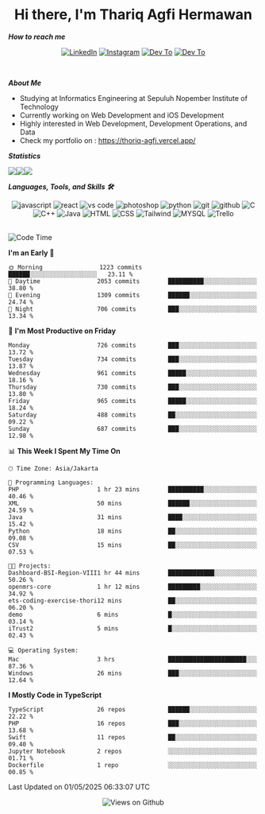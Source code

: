 <div align="center">
  <h1>Hi there, I'm Thariq Agfi Hermawan</h1>
</div>


***How to reach me***
<p align='center'>
   <a href="https://www.linkedin.com/in/thariqagfihermawan" target="_blank"><img src="https://img.shields.io/badge/LinkedIn-0077B5?style=for-the-badge&logo=linkedin&logoColor=white" alt="LinkedIn"></a>
   <a href="https://www.instagram.com/thoriqagfi" target="_blank"><img src="https://img.shields.io/badge/Instagram-E4405F?style=for-the-badge&logo=instagram&logoColor=white" alt="Instagram"></a>
   <a href="https://medium.com/@thoriq.aghfi60" target="_blank"><img src="https://img.shields.io/badge/Medium-12100E?style=for-the-badge&logo=medium&logoColor=white" alt="Dev To"></a>
   <a href="https://linktr.ee/thoriqagfi" target="_blank"><img src="https://img.shields.io/badge/linktree-1de9b6?style=for-the-badge&logo=linktree&logoColor=white" alt="Dev To"></a>
</p>

<br>

***About Me***
- Studying at Informatics Engineering at Sepuluh Nopember Institute of Technology
- Currently working on Web Development and iOS Development
- Highly interested in Web Development, Development Operations, and Data
- Check my portfolio on : https://thoriq-agfi.vercel.app/

***Statistics***

<!-- [![GitHub Streak](http://github-readme-streak-stats.herokuapp.com?user=thoriqagfi&theme=dark)](https://git.io/streak-stats) -->

<div align="center">
  <div style="display: flex;">
    <img src="http://github-readme-streak-stats.herokuapp.com?user=thoriqagfi&theme=chartreuse-dark"/>
    <img src="https://github-readme-stats.vercel.app/api/top-langs/?username=thoriqagfi&layout=compact&&theme=chartreuse-dark&langs_count=8)](https://github.com/thoriqagfi"/>
    <img src="https://github-readme-stats.vercel.app/api?username=thoriqagfi&show_icons=true&theme=chartreuse-dark"/>
  </div>
</div>

<!-- [![Top Langs](https://github-readme-stats.vercel.app/api/top-langs/?username=thoriqagfi&layout=compact&&theme=chartreuse-dark&langs_count=8)](https://github.com/thoriqagfi)
< ![Agfi's GitHub stats](https://github-readme-stats.vercel.app/api?username=thoriqagfi&show_icons=true&theme=chartreuse-dark) -->

***Languages, Tools, and Skills 🛠***

  <div align="center">
    <img src="https://img.shields.io/badge/JavaScript-F7DF1E?style=for-the-badge&logo=javascript&logoColor=black" alt="javascript" />
    <img src="https://img.shields.io/badge/React-61DAFB?style=for-the-badge&logo=react&logoColor=black" alt="react" />
    <img src="https://img.shields.io/badge/vs%20code-007ACC?style=for-the-badge&logo=visual%20studio%20code&logoColor=white" alt="vs code" />
    <img src="https://img.shields.io/badge/adobe%20photoshop-31A8FF?style=for-the-badge&logo=adobe%20photoshop&logoColor=white" alt="photoshop" />
    <img src="https://img.shields.io/badge/python-3776AB?style=for-the-badge&logo=python&logoColor=white" alt="python" />
    <img src="https://img.shields.io/badge/Git-F05032?style=for-the-badge&logo=git&logoColor=white" alt="git" />
    <img src="https://img.shields.io/badge/GitHub-100000?style=for-the-badge&logo=github&logoColor=white" alt="github" />
    <img src="https://img.shields.io/badge/c-%2300599C.svg?style=for-the-badge&logo=c&logoColor=white" alt="C" />
    <img src="https://img.shields.io/badge/c++-%2300599C.svg?style=for-the-badge&logo=c%2B%2B&logoColor=white" alt="C++" />
    <img src="https://img.shields.io/badge/Java-ED8B00?style=for-the-badge&logo=java&logoColor=white" alt="Java"/>
    <img src="https://img.shields.io/badge/HTML5-E34F26?style=for-the-badge&logo=html5&logoColor=white" alt="HTML" />
    <img src="https://img.shields.io/badge/CSS-239120?&style=for-the-badge&logo=css3&logoColor=white" alt ="CSS" />
    <img src="https://img.shields.io/badge/tailwindcss-%2338B2AC.svg?style=for-the-badge&logo=tailwind-css&logoColor=white" alt="Tailwind" />
    <img src="https://img.shields.io/badge/MySQL-00000F?style=for-the-badge&logo=mysql&logoColor=white" alt="MYSQL" />
    <img src="https://img.shields.io/badge/Trello-%23026AA7.svg?style=for-the-badge&logo=Trello&logoColor=white" alt="Trello" />
  </div><br>

<!--START_SECTION:waka-->
![Code Time](http://img.shields.io/badge/Code%20Time-1%2C074%20hrs%2047%20mins-blue)

**I'm an Early 🐤** 

```text
🌞 Morning                1223 commits        ██████░░░░░░░░░░░░░░░░░░░   23.11 % 
🌆 Daytime                2053 commits        ██████████░░░░░░░░░░░░░░░   38.80 % 
🌃 Evening                1309 commits        ██████░░░░░░░░░░░░░░░░░░░   24.74 % 
🌙 Night                  706 commits         ███░░░░░░░░░░░░░░░░░░░░░░   13.34 % 
```
📅 **I'm Most Productive on Friday** 

```text
Monday                   726 commits         ███░░░░░░░░░░░░░░░░░░░░░░   13.72 % 
Tuesday                  734 commits         ███░░░░░░░░░░░░░░░░░░░░░░   13.87 % 
Wednesday                961 commits         █████░░░░░░░░░░░░░░░░░░░░   18.16 % 
Thursday                 730 commits         ███░░░░░░░░░░░░░░░░░░░░░░   13.80 % 
Friday                   965 commits         █████░░░░░░░░░░░░░░░░░░░░   18.24 % 
Saturday                 488 commits         ██░░░░░░░░░░░░░░░░░░░░░░░   09.22 % 
Sunday                   687 commits         ███░░░░░░░░░░░░░░░░░░░░░░   12.98 % 
```


📊 **This Week I Spent My Time On** 

```text
🕑︎ Time Zone: Asia/Jakarta

💬 Programming Languages: 
PHP                      1 hr 23 mins        ██████████░░░░░░░░░░░░░░░   40.46 % 
XML                      50 mins             ██████░░░░░░░░░░░░░░░░░░░   24.59 % 
Java                     31 mins             ████░░░░░░░░░░░░░░░░░░░░░   15.42 % 
Python                   18 mins             ██░░░░░░░░░░░░░░░░░░░░░░░   09.08 % 
CSV                      15 mins             ██░░░░░░░░░░░░░░░░░░░░░░░   07.53 % 

🐱‍💻 Projects: 
Dashboard-BSI-Region-VIII1 hr 44 mins        █████████████░░░░░░░░░░░░   50.26 % 
openmrs-core             1 hr 12 mins        █████████░░░░░░░░░░░░░░░░   34.92 % 
ets-coding-exercise-thori12 mins             ██░░░░░░░░░░░░░░░░░░░░░░░   06.20 % 
demo                     6 mins              █░░░░░░░░░░░░░░░░░░░░░░░░   03.14 % 
iTrust2                  5 mins              █░░░░░░░░░░░░░░░░░░░░░░░░   02.43 % 

💻 Operating System: 
Mac                      3 hrs               ██████████████████████░░░   87.36 % 
Windows                  26 mins             ███░░░░░░░░░░░░░░░░░░░░░░   12.64 % 
```

**I Mostly Code in TypeScript** 

```text
TypeScript               26 repos            ██████░░░░░░░░░░░░░░░░░░░   22.22 % 
PHP                      16 repos            ███░░░░░░░░░░░░░░░░░░░░░░   13.68 % 
Swift                    11 repos            ██░░░░░░░░░░░░░░░░░░░░░░░   09.40 % 
Jupyter Notebook         2 repos             ░░░░░░░░░░░░░░░░░░░░░░░░░   01.71 % 
Dockerfile               1 repo              ░░░░░░░░░░░░░░░░░░░░░░░░░   00.85 % 
```




 Last Updated on 01/05/2025 06:33:07 UTC
<!--END_SECTION:waka-->

<div align="center">
<img src="https://komarev.com/ghpvc/?username=thoriqagfi&color=blue" alt="Views on Github" />
</div>
